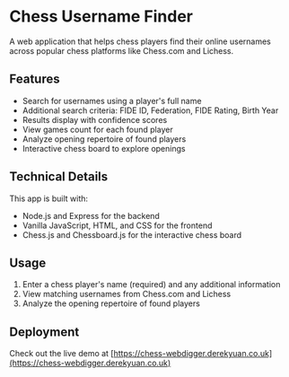 # Chess Username Finder

A web application that helps chess players find their online usernames across popular chess platforms like Chess.com and Lichess.

## Features

- Search for usernames using a player's full name
- Additional search criteria: FIDE ID, Federation, FIDE Rating, Birth Year
- Results display with confidence scores
- View games count for each found player
- Analyze opening repertoire of found players
- Interactive chess board to explore openings

## Technical Details

This app is built with:
- Node.js and Express for the backend
- Vanilla JavaScript, HTML, and CSS for the frontend
- Chess.js and Chessboard.js for the interactive chess board

## Usage

1. Enter a chess player's name (required) and any additional information
2. View matching usernames from Chess.com and Lichess
3. Analyze the opening repertoire of found players

## Deployment

Check out the live demo at [https://chess-webdigger.derekyuan.co.uk](https://chess-webdigger.derekyuan.co.uk)
